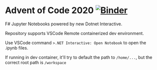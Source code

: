 # Advent of Code 2020 [![Binder](https://mybinder.org/badge_logo.svg)](https://mybinder.org/v2/gh/bolte-17/Advent-of-Code-2020/HEAD)

F# Jupyter Notebooks powered by new Dotnet Interactive.

Repository supports VSCode Remote containerized dev environment.

Use VSCode command `>.NET Interactive: Open Notebook` to open the .ipynb files.

If running in dev container, it'll try to default the path to `/home/...`, but the correct root path is `/workspace`
